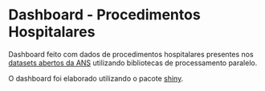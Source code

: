 # Dashboard - Procedimentos Hospitalares

Dashboard feito com dados de procedimentos hospitalares presentes nos [datasets abertos da ANS](https://dados.gov.br/dataset/procedimentos-hospitalares-por-uf) utilizando bibliotecas de processamento paralelo.

O dashboard foi elaborado utilizando o pacote [shiny](https://shiny.rstudio.com/). 
